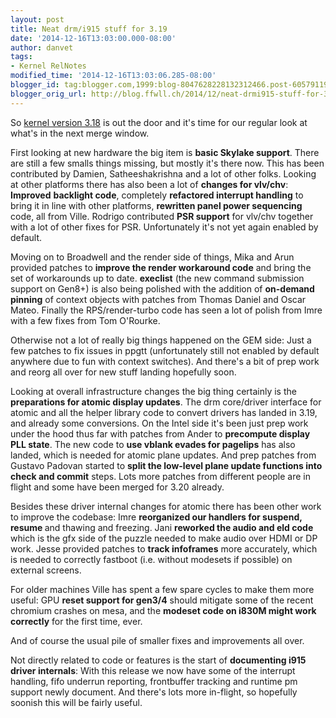 ```yaml
---
layout: post
title: Neat drm/i915 stuff for 3.19
date: '2014-12-16T13:03:00.000-08:00'
author: danvet
tags:
- Kernel RelNotes
modified_time: '2014-12-16T13:03:06.285-08:00'
blogger_id: tag:blogger.com,1999:blog-8047628228132312466.post-6057911954792525149
blogger_orig_url: http://blog.ffwll.ch/2014/12/neat-drmi915-stuff-for-319.html
---
```


So [kernel version
3.18](/2014/10/neat-drmi915-stuff-for-318.html) is out the
door and it's time for our regular look at what's in the next merge window.

<!--more-->First looking at new hardware the big item is <b>basic Skylake support</b>. There are still a few smalls things missing, but mostly it's there now. This has been contributed by Damien, Satheeshakrishna and a lot of other folks. Looking at other platforms there has also been a lot of <b>changes for vlv/chv</b>: <b>Improved</b> <b>backlight code</b>, completely <b>refactored interrupt handling</b> to bring it in line with other platforms, <b>rewritten panel power sequencing</b> code, all from Ville. Rodrigo contributed <b>PSR support</b> for vlv/chv together with a lot of other fixes for PSR. Unfortunately it's not yet again enabled by default.



Moving on to Broadwell and the render side of things, Mika and Arun provided patches to <b>improve the render workaround code</b> and bring the set of workarounds up to date. <b>execlist</b> (the new command submission support on Gen8+) is also being polished with the addition of <b>on-demand pinning</b> of context objects with patches from Thomas Daniel and Oscar Mateo. Finally the RPS/render-turbo code has seen a lot of polish from Imre with a few fixes from Tom O'Rourke.



Otherwise not a lot of really big things happened on the GEM side: Just a few  patches to fix issues in ppgtt (unfortunately still not enabled by  default anywhere due to fun with context switches). And there's a bit of  prep work and reorg all over for new stuff landing hopefully soon.



Looking at overall infrastructure changes the big thing certainly is the <b>preparations for atomic display updates</b>. The drm core/driver interface for atomic and all the helper library code to convert drivers has landed in 3.19, and already some conversions. On the Intel side it's been just prep work under the hood thus far with patches from Ander to <b>precompute display PLL state</b>. The new code to <b>use vblank evades for pagelips</b> has also landed, which is needed for atomic plane updates. And prep patches from Gustavo Padovan started to <b>split the low-level plane update functions into check and commit</b> steps. Lots more patches from different people are in flight and some have been merged for 3.20 already.



Besides these driver internal changes for atomic there has been other work to improve the codebase: Imre <b>reorganized our handlers for suspend, resume </b>and thawing and freezing. Jani <b>reworked the audio and eld code</b> which is the gfx side of the puzzle needed to make audio over HDMI or DP work. Jesse provided patches to <b>track infoframes</b> more accurately, which is needed to correctly fastboot (i.e. without modesets if possible) on external screens.



For older machines Ville has spent a few spare cycles to make them more useful: GPU <b>reset support for gen3/4</b> should mitigate some of the recent chromium crashes on mesa, and the <b>modeset code on i830M might work correctly</b> for the first time, ever.





And of course the usual pile of smaller fixes and improvements all over.



Not directly related to code or features is the start of <b>documenting i915 driver internals</b>: With this release we now have some of the interrupt handling, fifo underrun reporting, frontbuffer tracking and runtime pm support newly document. And there's lots more in-flight, so hopefully soonish this will be fairly useful.
